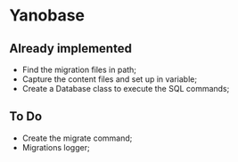 Yanobase
========

Already implemented
-------------------
* Find the migration files in path;
* Capture the content files and set up in variable;
* Create a Database class to execute the SQL commands;

To Do
-----
* Create the migrate command;
* Migrations logger;